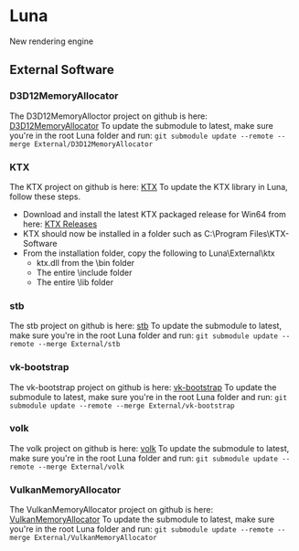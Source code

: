# Luna
New rendering engine

## External Software
### D3D12MemoryAllocator
The D3D12MemoryAlloctor project on github is here: [D3D12MemoryAllocator](https://github.com/GPUOpen-LibrariesAndSDKs/D3D12MemoryAllocator)
To update the submodule to latest, make sure you're in the root Luna folder and run:
``git submodule update --remote --merge External/D3D12MemoryAllocator``

### KTX
The KTX project on github is here: [KTX](https://github.com/KhronosGroup/KTX-Software)
To update the KTX library in Luna, follow these steps.
- Download and install the latest KTX packaged release for Win64 from here: [KTX Releases](https://github.com/KhronosGroup/KTX-Software/releases)
- KTX should now be installed in a folder such as C:\Program Files\KTX-Software
- From the installation folder, copy the following to Luna\External\ktx
	- ktx.dll from the \bin folder
	- The entire \include folder
	- The entire \lib folder

### stb
The stb project on github is here: [stb](https://github.com/nothings/stb)
To update the submodule to latest, make sure you're in the root Luna folder and run:
``git submodule update --remote --merge External/stb``

### vk-bootstrap
The vk-bootstrap project on github is here: [vk-bootstrap](https://github.com/charles-lunarg/vk-bootstrap)
To update the submodule to latest, make sure you're in the root Luna folder and run:
``git submodule update --remote --merge External/vk-bootstrap``

### volk
The volk project on github is here: [volk](https://github.com/zeux/volk)
To update the submodule to latest, make sure you're in the root Luna folder and run:
``git submodule update --remote --merge External/volk``

### VulkanMemoryAllocator
The VulkanMemoryAllocator project on github is here: [VulkanMemoryAllocator](https://github.com/GPUOpen-LibrariesAndSDKs/VulkanMemoryAllocator)
To update the submodule to latest, make sure you're in the root Luna folder and run:
``git submodule update --remote --merge External/VulkanMemoryAllocator``